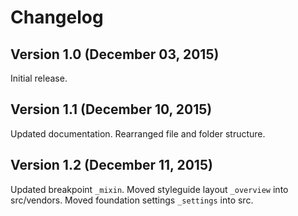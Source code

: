 # Changelog

## Version 1.0 (December 03, 2015)

Initial release.

## Version 1.1 (December 10, 2015)

Updated documentation.
Rearranged file and folder structure.

## Version 1.2 (December 11, 2015)

Updated breakpoint `_mixin`.
Moved styleguide layout `_overview` into src/vendors.
Moved foundation settings `_settings` into src.
